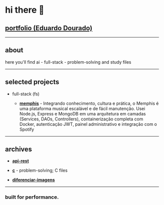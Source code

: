 # hi there 👋

## [portfolio (Eduardo Dourado)](https://efdourado.github.io/efdourado)

---

## about
here you'll find ai - full-stack - problem-solving and study files

---

## selected projects

- full-stack (fs)

    - [**memphis**](https://fs-memphis.onrender.com) - Integrando conhecimento, cultura e prática, o Memphis é uma plataforma musical escalável e de fácil manutenção. Usei Node.js, Express e MongoDB em uma arquitetura em camadas (Services, DAOs, Controllers), containerização completa com Docker, autenticação JWT, painel administrativo e integração com o Spotify

---

## archives

- [**api-rest**](https://github.com/efdourado/api-rest)

- [**c**](https://github.com/efdourado/c) - problem-solving; C files

- [**diferenciar-imagens**](https://github.com/efdourado/diferenciar-imagens)

---

### built for performance.